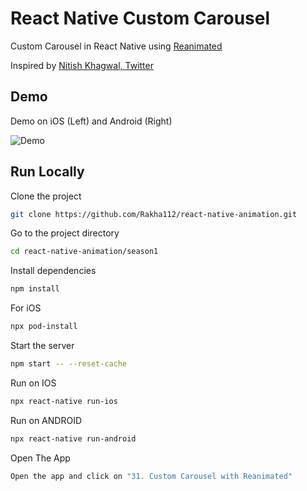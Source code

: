 # React Native Custom Carousel

Custom Carousel in React Native using [Reanimated](https://docs.swmansion.com/react-native-reanimated/)

Inspired by [Nitish Khagwal, Twitter](https://twitter.com/nitishkmrk/status/1675402858118922240?t=Izpjhn6FxC4fDIzdLzKQ0w&s=19)

## Demo

Demo on iOS (Left) and Android (Right)

![Demo](https://github.com/Rakha112/react-native-animation/blob/main/season1/src/31-React-Native-Carousel/Demo.gif)

## Run Locally

Clone the project

```bash
git clone https://github.com/Rakha112/react-native-animation.git
```

Go to the project directory

```bash
cd react-native-animation/season1
```

Install dependencies

```bash
npm install
```

For iOS

```bash
npx pod-install
```

Start the server

```bash
npm start -- --reset-cache
```

Run on IOS

```bash
npx react-native run-ios
```

Run on ANDROID

```bash
npx react-native run-android
```

Open The App

```bash
Open the app and click on "31. Custom Carousel with Reanimated"
```
